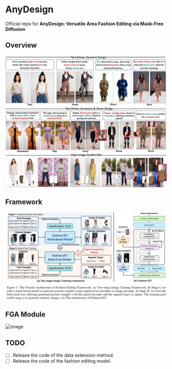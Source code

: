 # AnyDesign
Official repo for __AnyDesign: Versatile Area Fashion Editing via Mask-Free Diffusion__
## Overview
![](assets/cases.png)
## Framework
![](assets/framework.png)
## FGA Module
![image](https://github.com/user-attachments/assets/f40ba253-4b9d-4862-b94a-f9f3ed6eda4a)
## TODO
- [ ] Release the code of the data extension method.
- [ ] Release the code of the fashion editing model.

